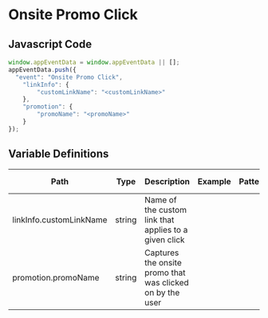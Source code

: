 # Onsite Promo Click

### 

## Javascript Code
```js
window.appEventData = window.appEventData || [];
appEventData.push({
  "event": "Onsite Promo Click",
    "linkInfo": {
        "customLinkName": "<customLinkName>"
    },
    "promotion": {
        "promoName": "<promoName>"
    }
});
```

## Variable Definitions

|Path|Type|Description|Example|Pattern|Min Length|Max Length|Minimum|Maximum|Multiple Of|
| --- | --- | --- | --- | --- | --- | --- | --- | --- | --- |
|linkInfo.customLinkName|string|Name of the custom link that applies to a given click||||||||
|promotion.promoName|string|Captures the onsite promo that was clicked on by the user||||||||




